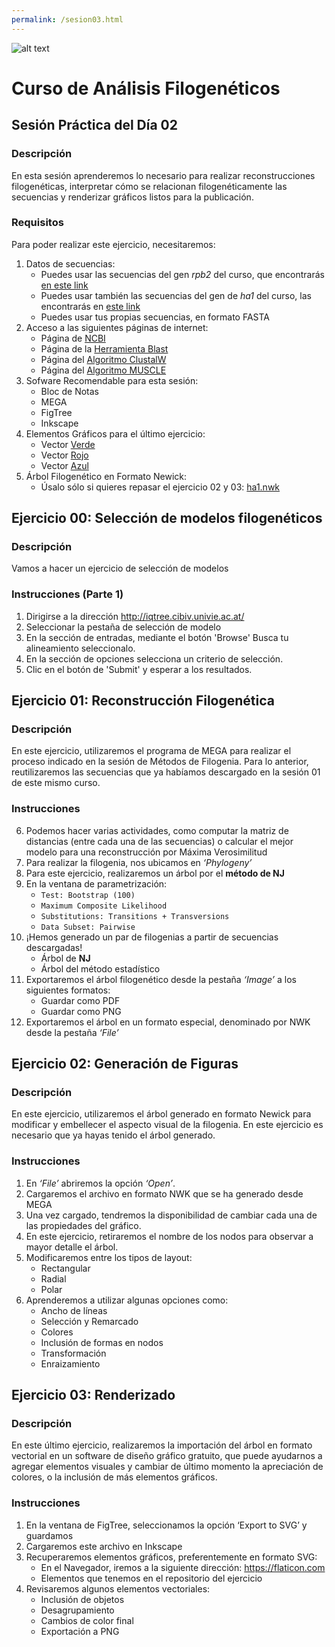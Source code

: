 ```yaml
---
permalink: /sesion03.html
---
```

![alt text](https://solariabiodata.com.mx/images/solaria_banner.png "Soluciones de Siguiente Generación")
# Curso de Análisis Filogenéticos

## Sesión Práctica del Día 02

### Descripción
En esta sesión aprenderemos lo necesario para realizar reconstrucciones filogenéticas, interpretar cómo se relacionan filogenéticamente las secuencias y renderizar gráficos listos para la publicación.

### Requisitos

Para poder realizar este ejercicio, necesitaremos:

1. Datos de secuencias:
    - Puedes usar las secuencias del gen _rpb2_ del curso, que encontrarás [en este link](data/rpb2.fasta)
    - Puedes usar también las secuencias del gen de _ha1_ del curso, las encontrarás en [este link](data/ha1.fasta)
    - Puedes usar tus propias secuencias, en formato FASTA
2. Acceso a las siguientes páginas de internet:
    - Página de [NCBI](https://www.ncbi.nlm.nih.gov/)
    - Página de la [Herramienta Blast](https://blast.ncbi.nlm.nih.gov/Blast.cgi)
    - Página del [Algoritmo ClustalW](https://www.ebi.ac.uk/Tools/msa/clustalo/)
    - Página del [Algoritmo MUSCLE](https://www.ebi.ac.uk/Tools/msa/muscle/)
3. Sofware Recomendable para esta sesión:
    - Bloc de Notas
    - MEGA
    - FigTree
    - Inkscape
4. Elementos Gráficos para el último ejercicio:
    - Vector [Verde](data/virus-green.svg)
    - Vector [Rojo](data/virus-red.svg)
    - Vector [Azul](data/virus-blue.svg)
5. Árbol Filogenético en Formato Newick:
    - Úsalo sólo si quieres repasar el ejercicio 02 y 03: [ha1.nwk](data/ha1.nwk)


## Ejercicio 00: Selección de modelos filogenéticos
### Descripción
Vamos a hacer un ejercicio de selección de modelos

### Instrucciones (Parte 1)
1. Dirigirse a la dirección http://iqtree.cibiv.univie.ac.at/
2. Seleccionar la pestaña de selección de modelo
3. En la sección de entradas, mediante el botón 'Browse' Busca tu alineamiento seleccionalo.
4. En la sección de opciones selecciona un criterio de selección.
5. Clic en el botón de 'Submit' y esperar a los resultados.



## Ejercicio 01: Reconstrucción Filogenética
### Descripción
En este ejercicio, utilizaremos el programa de MEGA para realizar el proceso indicado en la sesión de Métodos de Filogenia. Para lo anterior, reutilizaremos las secuencias que ya habíamos descargado en la sesión 01 de este mismo curso.

### Instrucciones

6. Podemos hacer varias actividades, como computar la matriz de distancias (entre cada una de las secuencias) o calcular el mejor modelo para una reconstrucción por Máxima Verosimilitud
7. Para realizar la filogenia, nos ubicamos en _‘Phylogeny’_
8. Para este ejercicio, realizaremos un árbol por el **método de NJ**
9. En la ventana de parametrización:
    - `Test: Bootstrap (100)`
    - `Maximum Composite Likelihood`
    - `Substitutions: Transitions + Transversions`
    - `Data Subset: Pairwise`
10. ¡Hemos generado un par de filogenias a partir de secuencias descargadas!
    - Árbol de **NJ**
    - Árbol del método estadístico
11. Exportaremos el árbol filogenético desde la pestaña _‘Image’_ a los siguientes formatos:
    - Guardar como PDF
    - Guardar como PNG
12. Exportaremos el árbol en un formato especial, denominado por NWK desde la pestaña _‘File’_

## Ejercicio 02: Generación de Figuras
### Descripción
En este ejercicio, utilizaremos el árbol generado en formato Newick para modificar y embellecer el aspecto visual de la filogenia. En este ejercicio es necesario que ya hayas tenido el árbol generado.

### Instrucciones

1. En _‘File’_ abriremos la opción _‘Open’_.
2. Cargaremos el archivo en formato NWK que se ha generado desde MEGA
3. Una vez cargado, tendremos la disponibilidad de cambiar cada una de las propiedades del gráfico.
4. En este ejercicio, retiraremos el nombre de los nodos para observar a mayor detalle el árbol.
5. Modificaremos entre los tipos de layout:
    - Rectangular
    - Radial
    - Polar
6. Aprenderemos a utilizar algunas opciones como:
    - Ancho de líneas
    - Selección y Remarcado
    - Colores
    - Inclusión de formas en nodos
    - Transformación
    - Enraizamiento

## Ejercicio 03: Renderizado
### Descripción
En este último ejercicio, realizaremos la importación del árbol en formato vectorial en un software de diseño gráfico gratuito, que puede ayudarnos a agregar elementos visuales y cambiar de último momento la apreciación de colores, o la inclusión de más elementos gráficos.
### Instrucciones
1. En la ventana de FigTree, seleccionamos la opción ‘Export to SVG’ y guardamos
2. Cargaremos este archivo en Inkscape
3. Recuperaremos elementos gráficos, preferentemente en formato SVG:
    - En el Navegador, iremos a la siguiente dirección: https://flaticon.com
    - Elementos que tenemos en el repositorio del ejercicio
4. Revisaremos algunos elementos vectoriales:
    - Inclusión de objetos
    - Desagrupamiento
    - Cambios de color final
    - Exportación a PNG
